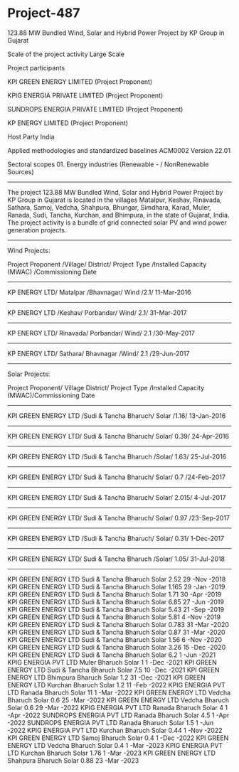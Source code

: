 # Project-487
123.88 MW Bundled Wind, Solar and Hybrid Power Project by KP Group in Gujarat

Scale of the project activity Large Scale

Project participants

KPI GREEN ENERGY LIMITED (Project
Proponent)

KPIG ENERGIA PRIVATE LIMITED (Project
Proponent)

SUNDROPS ENERGIA PRIVATE LIMITED
(Project Proponent)

KP ENERGY LIMITED (Project Proponent)

Host Party India

Applied methodologies and standardized baselines ACM0002 Version 22.01

Sectoral scopes 01. Energy industries (Renewable - / NonRenewable Sources) 
______________
The project 123.88 MW Bundled Wind, Solar and Hybrid Power Project by KP Group in Gujarat is
located in the villages Matalpur, Keshav, Rinavada, Sathara, Samoj, Vedcha, Shahpura, Bhungar,
Simdhara, Karad, Muler, Ranada, Sudi, Tancha, Kurchan, and Bhimpura, in the state of Gujarat,
India. The project activity is a bundle of grid connected solar PV and wind power generation
projects.

_________
Wind Projects:

Project Proponent /Village/ District/ Project Type /Installed Capacity (MWAC) /Commissioning Date
_________________
KP ENERGY LTD/ Matalpar /Bhavnagar/ Wind /2.1/ 11-Mar-2016
________________
KP ENERGY LTD /Keshav/ Porbandar/ Wind/ 2.1/ 31-Mar-2017
_______________
KP ENERGY LTD/ Rinavada/ Porbandar/ Wind/ 2.1 /30-May-2017
_______________
KP ENERGY LTD/ Sathara/ Bhavnagar /Wind/ 2.1 /29-Jun-2017
_________________
Solar Projects:

Project Proponent/ Village District/ Project Type /Installed  Capacity (MWAC)/Commissioning Date
_________________
KPI GREEN ENERGY LTD /Sudi & Tancha Bharuch/ Solar /1.16/ 13-Jan-2016
___________
KPI GREEN ENERGY LTD/ Sudi & Tancha Bharuch/ Solar/ 0.39/ 24-Apr-2016
________________
KPI GREEN ENERGY LTD /Sudi & Tancha Bharuch /Solar/ 1.63/ 25-Jul-2016
______________
KPI GREEN ENERGY LTD/ Sudi & Tancha Bharuch/ Solar/ 0.7 /24-Feb-2017
___________
KPI GREEN ENERGY LTD/ Sudi & Tancha Bharuch/ Solar/ 2.015/ 4-Jul-2017
_________
KPI GREEN ENERGY LTD/ Sudi & Tancha Bharuch/ Solar/ 0.97 /23-Sep-2017
____________
KPI GREEN ENERGY LTD /Sudi & Tancha Bharuch/ Solar/ 0.31/ 1-Dec-2017
___________
KPI GREEN ENERGY LTD/ Sudi & Tancha Bharuch /Solar/ 1.05/ 31-Jul-2018
______________
KPI GREEN 
ENERGY LTD Sudi & Tancha Bharuch Solar 2.52 29
-Nov
-2018
KPI GREEN 
ENERGY LTD Sudi & Tancha Bharuch Solar 1.165 29
-Jan
-2019
KPI GREEN 
ENERGY LTD Sudi & Tancha Bharuch Solar 1.71 30
-Apr
-2019
KPI GREEN 
ENERGY LTD Sudi & Tancha Bharuch Solar 6.85 27
-Jun
-2019
KPI GREEN 
ENERGY LTD Sudi & Tancha Bharuch Solar 5.43 21
-Sep
-2019
KPI GREEN 
ENERGY LTD Sudi & Tancha Bharuch Solar 5.81
4
-Nov
-2019
KPI GREEN 
ENERGY LTD Sudi & Tancha Bharuch Solar 0.783 31
-Mar
-2020
KPI GREEN 
ENERGY LTD Sudi & Tancha Bharuch Solar 0.87 31
-Mar
-2020
KPI GREEN 
ENERGY LTD Sudi & Tancha Bharuch Solar 1.56
6
-Nov
-2020
KPI GREEN 
ENERGY LTD Sudi & Tancha Bharuch Solar 3.26 15
-Dec
-2020
KPI GREEN 
ENERGY LTD Sudi & Tancha Bharuch Solar 6.2
1
-Jun
-2021
KPIG ENERGIA 
PVT LTD Muler Bharuch Solar
1
1
-Dec
-2021
KPI GREEN 
ENERGY LTD Sudi & Tancha Bharuch Solar 7.5 10
-Dec
-2021
KPI GREEN 
ENERGY LTD Bhimpura Bharuch Solar 1.2 31
-Dec
-2021
KPI GREEN 
ENERGY LTD Kurchan Bharuch Solar 1.2 11
-Feb
-2022
KPIG ENERGIA 
PVT LTD Ranada Bharuch Solar 11
1
-Mar
-2022
KPI GREEN 
ENERGY LTD Vedcha Bharuch Solar 0.6 25
-Mar
-2022
KPI GREEN 
ENERGY LTD Vedcha Bharuch Solar 0.6 29
-Mar
-2022
KPIG ENERGIA 
PVT LTD Ranada Bharuch Solar
4
1
-Apr
-2022
SUNDROPS 
ENERGIA PVT 
LTD
Ranada Bharuch Solar 4.5
1
-Apr
-2022
SUNDROPS 
ENERGIA PVT 
LTD
Ranada Bharuch Solar 1.5
1
-Jun
-2022
KPIG ENERGIA 
PVT LTD Kurchan Bharuch Solar 0.44
1
-Nov
-2022
KPI GREEN 
ENERGY LTD Samoj Bharuch Solar 0.4
1
-Dec
-2022
KPI GREEN 
ENERGY LTD Vedcha Bharuch Solar 0.4
1
-Mar
-2023
KPIG ENERGIA 
PVT LTD Kurchan Bharuch Solar 1.76
1
-Mar
-2023
KPI GREEN 
ENERGY LTD Shahpura Bharuch Solar 0.88 23
-Mar
-2023


